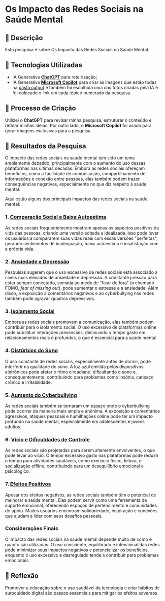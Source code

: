 # Os Impacto das Redes Sociais na Saúde Mental

## 📒 Descrição
Esta pesquisa é sobre Os Impacto das Redes Sociais na Saúde Mental.

## 🤖 Tecnologias Utilizadas
- IA Generativa **[ChatGPT](https://chat.openai.com)** para roteirização;
- IA Generativa **[Microsoft Copilot](https://copilot.microsoft.com/)** para criar as imagens que estão todas na [pasta output](https://github.com/lucas-aracosta/Explorando-Recursos-IA_Generativa-Copilot-OpenAI/tree/main/output) e também foi escolhida uma das fotos criadas pela IA e foi colocado o link em cada tópico numerado da pesquisa.

## 🧐 Processo de Criação
Utilizei o **ChatGPT** para revisar minha pesquisa, estruturar o conteúdo e refinar minhas ideias. Por outro lado, o **Microsoft Copilot** foi usado para gerar imagens exclusivas para a pesquisa.

## 🚀 Resultados da Pesquisa

O impacto das redes sociais na saúde mental tem sido um tema amplamente debatido, principalmente com o aumento do uso dessas plataformas nas últimas décadas. Embora as redes sociais ofereçam benefícios, como a facilidade de comunicação, compartilhamento de informações e conexão entre pessoas, elas também podem trazer consequências negativas, especialmente no que diz respeito à saúde mental.

Aqui estão alguns dos principais impactos das redes sociais na saúde mental:

### 1. **[Comparação Social e Baixa Autoestima](https://copilot.microsoft.com/images/create/comparac3a7c3a3o-social-e-baixa-autoestima/1-66db58f861ae4f33ac405839439bcd02?id=UbykoDWYffLgJuLAxLcgxg%3D%3D&view=detailv2&idpp=genimg&idpclose=1&thid=OIG2.zWj3vQWnRN.Dvk5hEteN&skey=SuqA8OpX9zvJUDPyc-I1VImAJdI459N1YPE3AAzPcTk&form=SYDBIC)**
As redes sociais frequentemente mostram apenas os aspectos positivos da vida das pessoas, criando uma versão editada e idealizada. Isso pode levar os usuários a compararem suas vidas reais com essas versões "perfeitas", gerando sentimentos de inadequação, baixa autoestima e insatisfação com a própria vida.

### 2. **[Ansiedade e Depressão](https://copilot.microsoft.com/images/create/comparac3a7c3a3o-entre-uma-pessoa-com-ansiedade-e-outra-/1-66db5b17839c480896202355fe3efac1?id=P1bTT7t3%2f1V8XXZPnPHIpQ%3d%3d&view=detailv2&idpp=genimg&thId=OIG3.zK1AyoA2Hauk99FvNV.E&skey=SuqA8OpX9zvJUDPyc-I1VImAJdI459N1YPE3AAzPcTk&FORM=GCRIDP&mode=overlay)**
Pesquisas sugerem que o uso excessivo de redes sociais está associado a níveis mais elevados de ansiedade e depressão. A constante pressão para estar sempre conectado, somada ao medo de "ficar de fora" (o chamado FOMO, *fear of missing out*), pode aumentar o estresse e a ansiedade. Além disso, a exposição a comentários negativos e ao cyberbullying nas redes também pode agravar quadros depressivos.

### 3. **[Isolamento Social](https://copilot.microsoft.com/images/create/criar-uma-imagem-de-uma-pessoa-sofrendo-isolamento/1-66db5c514e524ed19de42aa0a34face7?id=xxMUmFWGpxHq2sPw0XoCsQ%3d%3d&view=detailv2&idpp=genimg&thId=OIG4.NPPMU8XG3OxLqxazqDnv&skey=SuqA8OpX9zvJUDPyc-I1VImAJdI459N1YPE3AAzPcTk&FORM=GCRIDP&mode=overlay)**
Embora as redes sociais promovam a comunicação, elas também podem contribuir para o isolamento social. O uso excessivo de plataformas online pode substituir interações presenciais, diminuindo o tempo gasto em relacionamentos reais e profundos, o que é essencial para a saúde mental.

### 4. **[Distúrbios do Sono](https://copilot.microsoft.com/images/create/criar-uma-imagem-de-uma-pessoa-sofrendo-distc3barbios/1-66db5cd69234489bbe9b878dd62d2670?id=Oh4ZePJqPHsc9rpbtfm1fw%3d%3d&view=detailv2&idpp=genimg&thId=OIG4.dtyrGb1YNGgioCsvTGiV&skey=SuqA8OpX9zvJUDPyc-I1VImAJdI459N1YPE3AAzPcTk&FORM=GCRIDP&mode=overlay)**
O uso constante de redes sociais, especialmente antes de dormir, pode interferir na qualidade do sono. A luz azul emitida pelos dispositivos eletrônicos pode afetar o ritmo circadiano, dificultando o sono e, consequentemente, contribuindo para problemas como insônia, cansaço crônico e irritabilidade.

### 5. **[Aumento do Cyberbullying](https://copilot.microsoft.com/images/create/criar-uma-imagem-de-uma-pessoa-sofrendo-o-aumento-/1-66db5d39541f411b96561d44af182a08?id=HW8lfnHUuH2UyR75uUAvuA%3d%3d&view=detailv2&idpp=genimg&thId=OIG1.NCCcyiF5WvMM70X0221f&skey=SuqA8OpX9zvJUDPyc-I1VImAJdI459N1YPE3AAzPcTk&FORM=GCRIDP&mode=overlay)**
As redes sociais também se tornaram um espaço onde o cyberbullying pode ocorrer de maneira mais ampla e anônima. A exposição a comentários agressivos, ataques pessoais e humilhações online pode ter um impacto profundo na saúde mental, especialmente em adolescentes e jovens adultos.

### 6. **[Vício e Dificuldades de Controle](https://copilot.microsoft.com/images/create/criar-uma-imagem-de-uma-pessoa-sofrendo-com-o-vc3adci/1-66db5db5011c46ee9d0f11fc83abae97?id=4trhGakNnLLTIwNBikxSyw%3d%3d&view=detailv2&idpp=genimg&thId=OIG2.SeZiWxtIybLZP2E_qGWp&skey=SuqA8OpX9zvJUDPyc-I1VImAJdI459N1YPE3AAzPcTk&FORM=GCRIDP&mode=overlay)**
As redes sociais são projetadas para serem altamente envolventes, o que pode levar ao vício. O tempo excessivo gasto nas plataformas pode reduzir o tempo para atividades saudáveis, como exercício físico, leitura, e socialização offline, contribuindo para um desequilíbrio emocional e psicológico.

### 7. **[Efeitos Positivos](https://copilot.microsoft.com/images/create/criar-uma-imagem-dos-efeitos-positivos-sobre-o-uso/1-66db5e2af8c94064a9d76203b5987bc5?id=cCoKsWz46q7zzFwrAycH3A%3d%3d&view=detailv2&idpp=genimg&thId=OIG3.qvC2yKUbI1SCR2HiYMl2&skey=SuqA8OpX9zvJUDPyc-I1VImAJdI459N1YPE3AAzPcTk&FORM=GCRIDP&mode=overlay)**
Apesar dos efeitos negativos, as redes sociais também têm o potencial de melhorar a saúde mental. Elas podem servir como uma ferramenta de suporte emocional, oferecendo espaços de pertencimento e comunidades de apoio. Muitos usuários encontram solidariedade, inspiração e conexões que ajudam a lidar com seus desafios pessoais.

### Considerações Finais
O impacto das redes sociais na saúde mental depende muito de como e quanto são utilizadas. O uso consciente, equilibrado e intencional das redes pode minimizar seus impactos negativos e potencializar os benefícios, enquanto o uso excessivo e desregulado tende a contribuir para problemas emocionais.

## 💭 Reflexão
Promover a educação sobre o uso saudável da tecnologia e criar hábitos de autocuidado digital são passos essenciais para mitigar os efeitos adversos.
